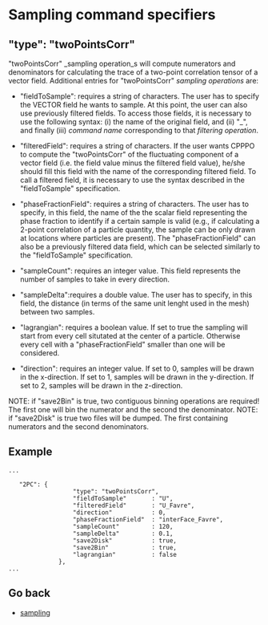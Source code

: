 Sampling command specifiers
======================

"type": "twoPointsCorr"
----------------------
"twoPointsCorr" _sampling operation_s will compute numerators and denominators for calculating the trace of a two-point correlation tensor of a vector field. Additional entries for "twoPointsCorr" _sampling operations_ are:

*  "fieldToSample": requires a string of characters. The user has to specify the VECTOR field he wants to sample. At this point, the user can also use previously filtered fields. To access those fields, it is necessary to use the following syntax: (i) the name of the original field, and (ii) "\_", and finally (iii)  _command name_ corresponding to that _filtering operation_.

*  "filteredField": requires a string of characters. If the user wants CPPPO to compute the "twoPointsCorr" of the fluctuating component of a vector field (i.e. the field value minus the filtered field value), he/she should fill this field with the name of the corresponding filtered field. To call a filtered field, it is necessary to use the syntax described in the "fieldToSample" specification.

* "phaseFractionField": requires a string of characters. The user has to specify, in this field, the name of the the scalar field representing the phase fraction to identify if a certain sample is valid (e.g., if calculating a 2-point correlation of a particle quantity, the sample can be only drawn at locations where particles are present). The "phaseFractionField" can also be a previously filtered data field, which can be selected similarly to the "fieldToSample" specification.

* "sampleCount": requires an integer value. This field represents the number of samples to take in every direction.

* "sampleDelta":requires a double value. The user has to specify, in this field, the distance (in terms of the same unit lenght used in the mesh) between two samples.

* "lagrangian": requires a boolean value. If set to true the sampling will start from every cell situtated at the center of a particle. Otherwise every cell with a "phaseFractionField" smaller than one will be considered.

* "direction": requires an integer value. If set to 0, samples will be drawn in the x-direction. If set to 1, samples will be drawn in the y-direction. If set to 2, samples will be drawn in the z-direction.

NOTE: if "save2Bin" is true, two contiguous binning operations are required! The first one will bin the numerator and the second the denominator.
NOTE: if "save2Disk" is true two files will be dumped. The first containing numerators and the second denominators.


Example
-------
```
...
                 
   "2PC": {
                  "type": "twoPointsCorr",
                  "fieldToSample"       : "U",
                  "filteredField"       : "U_Favre",
                  "direction"           : 0,
                  "phaseFractionField"  : "interFace_Favre",
                  "sampleCount"         : 120,
                  "sampleDelta"         : 0.1,
                  "save2Disk"           : true,
                  "save2Bin"            : true,
                  "lagrangian"          : false
              },
...
```

Go back
-----------
 - [sampling](12_sampling.md)
